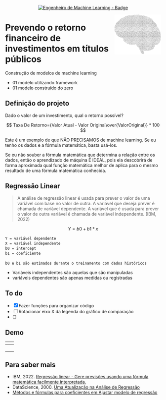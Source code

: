 <p align="center">
	  <a href='https://jonasaacampos.github.io/portfolio/'>
      <img alt="Engenheiro de Machine Learning - Badge" src="https://img.shields.io/static/v1?color=red&label=Engenieer&message=Machine-Learning&style=for-the-badge&logo=ia"/>
      </a>
</p>

<img alt="brain" src="img/brain.png" width=150 align=right>

<h1>Prevendo o retorno financeiro de investimentos em títulos públicos</h1>

Construção de modelos de machine learning

- 01 modelo utilizando framework
- 01 modelo construído do zero

## Definição do projeto

Dado o valor de um investimento, qual o retorno possível?

$$ Taxa De Retorno={Valor Atual - Valor Original\over{ValorOriginal}} * 100 $$

Este é um exemplo de que NÃO PRECISAMOS de machine learning. Se eu tenho os dados e a fórmula matemática, basta usá-los.

Se eu não souber a fórmula matemática que determina a relação entre os dados, então o aprendizado de máquina É IDEAL, pois ela descobrirá de forma aproximada qual função matemática melhor de aplica para o mesmo resultado de uma fórmula matemática conhecida.

## Regressão Linear

> A análise de regressão linear é usada para prever o valor de uma variável com base no valor de outra. A variável que deseja prever é chamada de variável dependente. A variável que é usada para prever o valor de outra variável é chamada de variável independente. (IBM, 2022)

$$ Y = b0 + b1 * x $$

```
Y = variável dependente
X = variável independente
b0 = intercept
b1 = coeficiente

b0 e b1 são estimados durante o treinamento com dados históricos
```
- Variáveis independentes são aquelas que são manipuladas
- variáveis dependentes são apenas medidas ou registradas

## To do
- [x] Fazer funções para organizar código
- [ ] Rotacionar eixo X da legenda do gráfico de comparação
- [ ] 

## Demo



<table>
<thead>
  <tr>
    <th></th>
    <th></th>
  </tr>
</thead>
<tbody>
  <tr>
    <td><img scr='../img/part01-atual-vs-previsto.png'></td>
    <td></td>
  </tr>
</tbody>
</table>


## Para saber mais

- IBM, 2022. [Regressão linear - Gere previsões usando uma fórmula matemática facilmente interpretada.](https://www.ibm.com/br-pt/analytics/learn/linear-regression)
- DataScience, 2000. [Uma Atualização na Análise de Regressão](https://datascience.eu/pt/matematica-e-estatistica/uma-atualizacao-na-analise-de-regressao/)
- [Métodos e fórmulas para coeficientes em Ajustar modelo de regressão](https://support.minitab.com/pt-br/minitab/18/help-and-how-to/modeling-statistics/regression/how-to/fit-regression-model/methods-and-formulas/coefficients/#:~:text=Coeficiente%20%28Coef.%29%20A%20f%C3%B3rmula%20para%20o%20coeficiente%20ou,regress%C3%A3o%20m%C3%BAltipla%20%C3%A9%3A%20b%20%3D%20%28%20X%27X%29%20-1X%27y.)